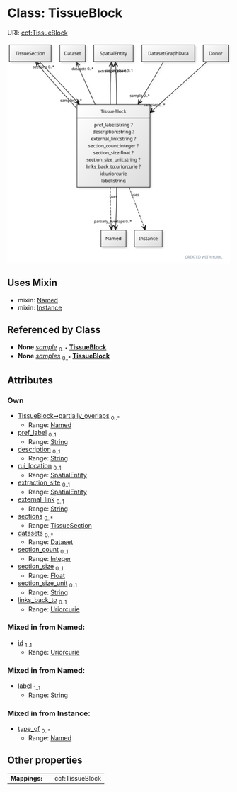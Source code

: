 
# Class: TissueBlock



URI: [ccf:TissueBlock](http://purl.org/ccf/TissueBlock)


[![img](images/TissueBlock.svg)](images/TissueBlock.svg)

## Uses Mixin

 *  mixin: [Named](Named.md)
 *  mixin: [Instance](Instance.md)

## Referenced by Class

 *  **None** *[sample](sample.md)*  <sub>0..\*</sub>  **[TissueBlock](TissueBlock.md)**
 *  **None** *[samples](samples.md)*  <sub>0..\*</sub>  **[TissueBlock](TissueBlock.md)**

## Attributes


### Own

 * [TissueBlock➞partially_overlaps](TissueBlock_partially_overlaps.md)  <sub>0..\*</sub>
     * Range: [Named](Named.md)
 * [pref_label](pref_label.md)  <sub>0..1</sub>
     * Range: [String](types/String.md)
 * [description](description.md)  <sub>0..1</sub>
     * Range: [String](types/String.md)
 * [rui_location](rui_location.md)  <sub>0..1</sub>
     * Range: [SpatialEntity](SpatialEntity.md)
 * [extraction_site](extraction_site.md)  <sub>0..1</sub>
     * Range: [SpatialEntity](SpatialEntity.md)
 * [external_link](external_link.md)  <sub>0..1</sub>
     * Range: [String](types/String.md)
 * [sections](sections.md)  <sub>0..\*</sub>
     * Range: [TissueSection](TissueSection.md)
 * [datasets](datasets.md)  <sub>0..\*</sub>
     * Range: [Dataset](Dataset.md)
 * [section_count](section_count.md)  <sub>0..1</sub>
     * Range: [Integer](types/Integer.md)
 * [section_size](section_size.md)  <sub>0..1</sub>
     * Range: [Float](types/Float.md)
 * [section_size_unit](section_size_unit.md)  <sub>0..1</sub>
     * Range: [String](types/String.md)
 * [links_back_to](links_back_to.md)  <sub>0..1</sub>
     * Range: [Uriorcurie](types/Uriorcurie.md)

### Mixed in from Named:

 * [id](id.md)  <sub>1..1</sub>
     * Range: [Uriorcurie](types/Uriorcurie.md)

### Mixed in from Named:

 * [label](label.md)  <sub>1..1</sub>
     * Range: [String](types/String.md)

### Mixed in from Instance:

 * [type_of](type_of.md)  <sub>0..\*</sub>
     * Range: [Named](Named.md)

## Other properties

|  |  |  |
| --- | --- | --- |
| **Mappings:** | | ccf:TissueBlock |